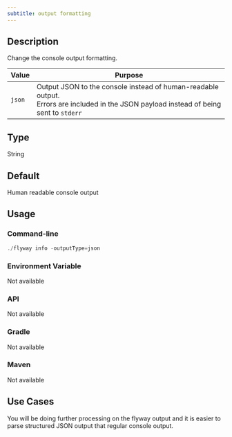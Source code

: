 ```yaml
---
subtitle: output formatting
---
```


## Description

Change the console output formatting.

| Value  | Purpose                                                                                                                                     |
|--------|---------------------------------------------------------------------------------------------------------------------------------------------|
| `json` | Output JSON to the console instead of human-readable output. <br/>Errors are included in the JSON payload instead of being sent to `stderr` |

## Type

String

## Default

Human readable console output

## Usage

### Command-line

```powershell
./flyway info -outputType=json
```

### Environment Variable

Not available

### API

Not available

### Gradle

Not available

### Maven

Not available

## Use Cases

You will be doing further processing on the flyway output and it is easier to parse structured JSON output that regular console output.

